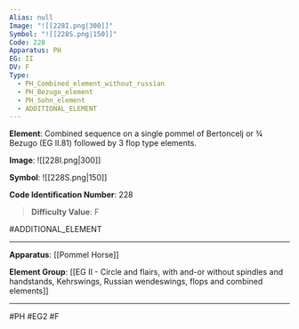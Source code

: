 ```yaml
---
Alias: null
Image: "![[228I.png|300]]"
Symbol: "![[228S.png|150]]"
Code: 228
Apparatus: PH
EG: II
DV: F
Type:
  - PH_Combined_element_without_russian
  - PH_Bezugo_element
  - PH_Sohn_element
  - ADDITIONAL_ELEMENT
---
```

**Element**: Combined sequence on a single pommel of Bertoncelj or 3⁄4 Bezugo (EG II.81) followed by 3 flop type elements.

**Image**:
![[228I.png|300]]

**Symbol**:
![[228S.png|150]]

**Code Identification Number**: 228

>**Difficulty Value**: F

#ADDITIONAL_ELEMENT
___
**Apparatus**: [[Pommel Horse]]

**Element Group**: [[EG II - Circle and flairs, with and-or without spindles and handstands, Kehrswings, Russian wendeswings, flops and combined elements]]
___
#PH #EG2 #F
